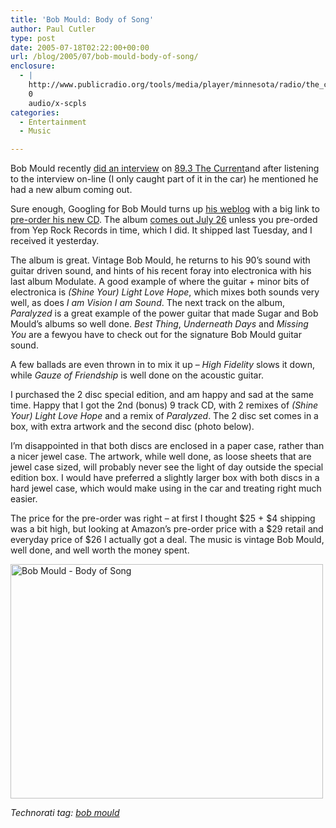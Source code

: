 ```yaml
---
title: 'Bob Mould: Body of Song'
author: Paul Cutler
type: post
date: 2005-07-18T02:22:00+00:00
url: /blog/2005/07/bob-mould-body-of-song/
enclosure:
  - |
    http://www.publicradio.org/tools/media/player/minnesota/radio/the_current/instudio/2005/07/20050705_bob_mould.pls
    0
    audio/x-scpls
categories:
  - Entertainment
  - Music

---
```

Bob Mould recently [did an interview][1] on [89.3 The Current][2]and after listening to the interview on-line (I only caught part of it in the car) he mentioned he had a new album coming out.

Sure enough, Googling for Bob Mould turns up [his weblog][3] with a big link to [pre-order his new CD][4]. The album [comes out July 26][5] unless you pre-orded from Yep Rock Records in time, which I did. It shipped last Tuesday, and I received it yesterday.

The album is great. Vintage Bob Mould, he returns to his 90&#8217;s sound with guitar driven sound, and hints of his recent foray into electronica with his last album Modulate. A good example of where the guitar + minor bits of electronica is _(Shine Your) Light Love Hope_, which mixes both sounds very well, as does _I am Vision I am Sound_. The next track on the album, _Paralyzed_ is a great example of the power guitar that made Sugar and Bob Mould&#8217;s albums so well done. _Best Thing_, _Underneath Days_ and _Missing You_ are a fewyou have to check out for the signature Bob Mould guitar sound.

A few ballads are even thrown in to mix it up &#8211; _High Fidelity_ slows it down, while _Gauze of Friendship_ is well done on the acoustic guitar.

I purchased the 2 disc special edition, and am happy and sad at the same time. Happy that I got the 2nd (bonus) 9 track CD, with 2 remixes of _(Shine Your) Light Love Hope_ and a remix of _Paralyzed_. The 2 disc set comes in a box, with extra artwork and the second disc (photo below).

I&#8217;m disappointed in that both discs are enclosed in a paper case, rather than a nicer jewel case. The artwork, while well done, as loose sheets that are jewel case sized, will probably never see the light of day outside the special edition box. I would have preferred a slightly larger box with both discs in a hard jewel case, which would make using in the car and treating right much easier.

The price for the pre-order was right &#8211; at first I thought $25 + $4 shipping was a bit high, but looking at Amazon&#8217;s pre-order price with a $29 retail and everyday price of $26 I actually got a deal. The music is vintage Bob Mould, well done, and well worth the money spent.

[<img src="https://i2.wp.com/photos23.flickr.com/26686778_ba5ec1eeb2.jpg?resize=500%2C375" width="500" height="375" alt="Bob Mould - Body of Song" data-recalc-dims="1" />][6]

_Technorati tag: <a href="http://technorati.com/tag/bob mould" rel="tag">bob mould</a>_

 [1]: http://www.publicradio.org/tools/media/player/minnesota/radio/the_current/instudio/2005/07/20050705_bob_mould.pls
 [2]: http://minnesota.publicradio.org/radio/services/thecurrent/
 [3]: http://modulate.blogspot.com/
 [4]: http://www.yeproc.com/news.php?articleId=2041
 [5]: http://www.amazon.com/exec/obidos/tg/detail/-/B0009Y26WC/qid=1121648975/sr=8-2/ref=pd_bbs_2/102-2983978-5252930?v=glance&s=music&n=507846
 [6]: http://www.flickr.com/photos/silwenae/26686778/ "Photo Sharing"